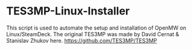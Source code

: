 # TES3MP-Linux-Installer
This script is used to automate the setup and installation of OpenMW on Linux/SteamDeck.
The original TES3MP was made by David Cernat & Stanislav Zhukov here. https://github.com/TES3MP/TES3MP
